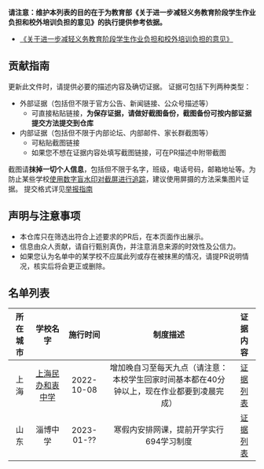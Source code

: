 **请注意：维护本列表的目的在于为教育部《关于进一步减轻义务教育阶段学生作业负担和校外培训负担的意见》的执行提供参考依据。**
- [《关于进一步减轻义务教育阶段学生作业负担和校外培训负担的意见》](http://www.gov.cn/zhengce/2021-07/24/content_5627132.htm)

贡献指南
---
更新此文件时，请提供必要的描述内容及确切证据。
证据可包括下列两种类型：
- 外部证据（包括但不限于官方公告、新闻链接、公众号描述等）
  - 可直接粘贴链接，**为保存证据，请做好截图备份，截图备份可按内部证据提交方法提交到仓库**
- 内部证据（包括但不限于内部论坛、内部邮件、家长群截图等）
  - 可粘贴截图链接
  - 如果您不想在证据内容处填写截图链接，可在PR描述中附带截图

截图请**抹掉一切个人信息**，包括但不限于名字，班级，电话号码，邮箱地址等。为防止某些学校[使用数字盲水印对截屏进行追踪](https://www.zhihu.com/question/50735753/answer/122593277)，建议使用屏摄的方法采集图片证据。
提交格式详见[举报指南](https://github.com/No694/Fuck694/blob/main/blacklist/report.md)

声明与注意事项
---
- 本仓库只在筛选出符合上述要求的PR后，在本页面作出展示。
- 信息由众人贡献，请自行甄别真伪，并注意消息来源的时效性及公信力。
- 如果您认为名单中的某学校不应属此列或存在被抹黑的情况，请提PR说明情况，核实后将会更正或删除。

名单列表
----
|所在城市|学校名字|施行时间|制度描述|证据内容|
|:---:|:---:|:---:|:---:|:---:|
|上海|[上海民办和衷中学](https://school.bsedu.org.cn/shmbhzzx/)|2022-10-08|增加晚自习至每天九点（请注意：本校学生回家时间基本都在40分钟以上，现在作业都要到凌晨完成）|[证据列表](https://github.com/No694/Fuck694/tree/main/blacklist/shmbhzzx)|
|山东|淄博中学|2023-01-??|寒假内安排网课，提前开学实行694学习制度|[证据列表](https://github.com/No694/Fuck694/tree/main/blacklist/sdzbzx)|
